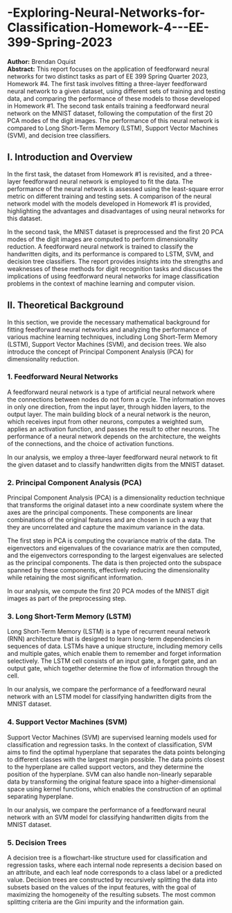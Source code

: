 # -Exploring-Neural-Networks-for-Classification-Homework-4---EE-399-Spring-2023
**Author:** Brendan Oquist <br>
**Abstract:** This report focuses on the application of feedforward neural networks for two distinct tasks as part of EE 399 Spring Quarter 2023, Homework #4. The first task involves fitting a three-layer feedforward neural network to a given dataset, using different sets of training and testing data, and comparing the performance of these models to those developed in Homework #1. The second task entails training a feedforward neural network on the MNIST dataset, following the computation of the first 20 PCA modes of the digit images. The performance of this neural network is compared to Long Short-Term Memory (LSTM), Support Vector Machines (SVM), and decision tree classifiers.

## I. Introduction and Overview
In the first task, the dataset from Homework #1 is revisited, and a three-layer feedforward neural network is employed to fit the data. The performance of the neural network is assessed using the least-square error metric on different training and testing sets. A comparison of the neural network model with the models developed in Homework #1 is provided, highlighting the advantages and disadvantages of using neural networks for this dataset.

In the second task, the MNIST dataset is preprocessed and the first 20 PCA modes of the digit images are computed to perform dimensionality reduction. A feedforward neural network is trained to classify the handwritten digits, and its performance is compared to LSTM, SVM, and decision tree classifiers. The report provides insights into the strengths and weaknesses of these methods for digit recognition tasks and discusses the implications of using feedforward neural networks for image classification problems in the context of machine learning and computer vision.

## II. Theoretical Background
In this section, we provide the necessary mathematical background for fitting feedforward neural networks and analyzing the performance of various machine learning techniques, including Long Short-Term Memory (LSTM), Support Vector Machines (SVM), and decision trees. We also introduce the concept of Principal Component Analysis (PCA) for dimensionality reduction.

### 1. **Feedforward Neural Networks**
A feedforward neural network is a type of artificial neural network where the connections between nodes do not form a cycle. The information moves in only one direction, from the input layer, through hidden layers, to the output layer. The main building block of a neural network is the neuron, which receives input from other neurons, computes a weighted sum, applies an activation function, and passes the result to other neurons. The performance of a neural network depends on the architecture, the weights of the connections, and the choice of activation functions.

In our analysis, we employ a three-layer feedforward neural network to fit the given dataset and to classify handwritten digits from the MNIST dataset.

### 2. **Principal Component Analysis (PCA)**
Principal Component Analysis (PCA) is a dimensionality reduction technique that transforms the original dataset into a new coordinate system where the axes are the principal components. These components are linear combinations of the original features and are chosen in such a way that they are uncorrelated and capture the maximum variance in the data.

The first step in PCA is computing the covariance matrix of the data. The eigenvectors and eigenvalues of the covariance matrix are then computed, and the eigenvectors corresponding to the largest eigenvalues are selected as the principal components. The data is then projected onto the subspace spanned by these components, effectively reducing the dimensionality while retaining the most significant information.

In our analysis, we compute the first 20 PCA modes of the MNIST digit images as part of the preprocessing step.

### 3. **Long Short-Term Memory (LSTM)**
Long Short-Term Memory (LSTM) is a type of recurrent neural network (RNN) architecture that is designed to learn long-term dependencies in sequences of data. LSTMs have a unique structure, including memory cells and multiple gates, which enable them to remember and forget information selectively. The LSTM cell consists of an input gate, a forget gate, and an output gate, which together determine the flow of information through the cell.

In our analysis, we compare the performance of a feedforward neural network with an LSTM model for classifying handwritten digits from the MNIST dataset.

### 4. **Support Vector Machines (SVM)**
Support Vector Machines (SVM) are supervised learning models used for classification and regression tasks. In the context of classification, SVM aims to find the optimal hyperplane that separates the data points belonging to different classes with the largest margin possible. The data points closest to the hyperplane are called support vectors, and they determine the position of the hyperplane. SVM can also handle non-linearly separable data by transforming the original feature space into a higher-dimensional space using kernel functions, which enables the construction of an optimal separating hyperplane.

In our analysis, we compare the performance of a feedforward neural network with an SVM model for classifying handwritten digits from the MNIST dataset.

### 5. **Decision Trees**
A decision tree is a flowchart-like structure used for classification and regression tasks, where each internal node represents a decision based on an attribute, and each leaf node corresponds to a class label or a predicted value. Decision trees are constructed by recursively splitting the data into subsets based on the values of the input features, with the goal of maximizing the homogeneity of the resulting subsets. The most common splitting criteria are the Gini impurity and the information gain.
